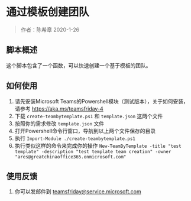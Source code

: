 # 通过模板创建团队
> 作者：陈希章 2020-1-26

## 脚本概述

这个脚本包含了一个函数，可以快速创建一个基于模板的团队。

## 如何使用

1. 请先安装Microsoft Teams的Powershell模块（测试版本），关于如何安装，请参考 <https://aka.ms/teamsfriday-4>
1. 下载 `create-teambytemplate.ps1` 和 `template.json` 这两个文件
1. 按照你的需求修改 `template.json` 文件
1. 打开Powershell命令行窗口，导航到以上两个文件保存的目录
1. 执行 `Import-Module ./create-teambytemplate.ps1`
1. 执行类似这样的命令来完成你的操作  `New-TeamByTemplate -title "test template" -description "test template team creation" -owner "ares@greatchinaoffice365.onmicrosoft.com"`

## 使用反馈
1. 你可以发邮件到 teamsfriday@service.microsoft.com 